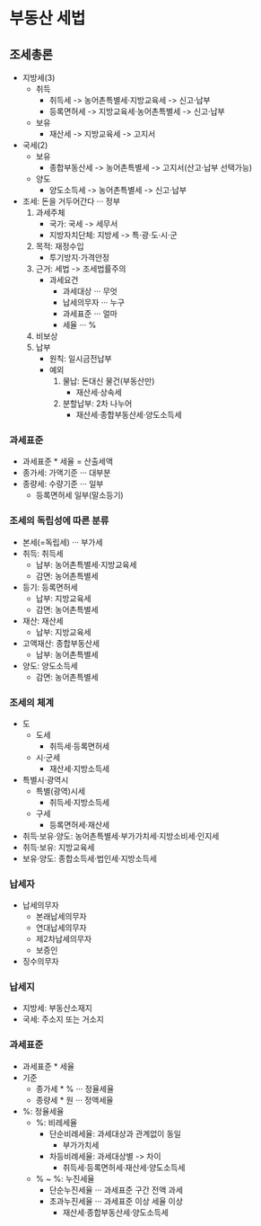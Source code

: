 # 부동산 세법
## 조세총론
- 지방세(3)
    - 취득
        - 취득세 -> 농어촌특별세·지방교육세 -> 신고·납부
        - 등록면허세 -> 지방교육세·농어촌특별세 -> 신고·납부
    - 보유
        - 재산세 -> 지방교육세 -> 고지서
- 국세(2)
    - 보유
        - 종합부동산세 -> 농어촌특별세 -> 고지서(산고·납부 선택가능)
    - 양도
        - 양도소득세 -> 농어촌특별세 -> 신고·납부
- 조세: 돈을 거두어간다 ··· 정부
    1. 과세주체
        - 국가: 국세 -> 세무서
        - 지방자치단체: 지방세 -> 특·광·도·시·군
    2. 목적: 재정수입
        - 투기방지·가격안정
    3. 근거: 세법 -> 조세법률주의
        - 과세요건
            - 과세대상 ··· 무엇
            - 납세의무자 ··· 누구
            - 과세표준 ··· 얼마
            - 세율 ··· %
    4. 비보상
    5. 납부
        - 원칙: 일시금전납부
        - 예외
            1. 물납: 돈대신 물건(부동산만)
                - 재산세·상속세
            2. 분할납부: 2차 나누어
                - 재산세·종합부동산세·양도소득세
### 과세표준
- 과세표준 * 세율 = 산출세액
- 종가세: 가액기준 ··· 대부분
- 종량세: 수량기준 ··· 일부
    - 등록면허세 일부(말소등기)
### 조세의 독립성에 따른 분류
- 본세(=독립세) ··· 부가세
- 취득: 취득세
    - 납부: 농어촌특별세·지방교육세
    - 감면: 농어촌특별세
- 등기: 등록면허세
    - 납부: 지방교육세
    - 감면: 농어촌특별세
- 재산: 재산세
    - 납부: 지방교육세
- 고액재산: 종합부동산세
    - 납부: 농어촌특별세
- 양도: 양도소득세
    - 감면: 농어촌특별세
### 조세의 체계
- 도
    - 도세 
        - 취득세·등록면허세
    - 시·군세
        - 재산세·지방소득세
- 특별시·광역시
    - 특별(광역)시세
        - 취득세·지방소득세
    - 구세
        - 등록면허세·재산세
- 취득·보유·양도: 농어촌특별세·부가가치세·지방소비세·인지세
- 취득·보유: 지방교육세
- 보유·양도: 종합소득세·법인세·지방소득세
### 납세자
- 납세의무자
    - 본래납세의무자
    - 연대납세의무자
    - 제2차납세의무자
    - 보증인
- 징수의무자
### 납세지
- 지방세: 부동산소재지
- 국세: 주소지 또는 거소지
### 과세표준
- 과세표준 * 세율
- 기준
    - 종가세 * % ··· 정율세율
    - 종량세 * 원 ··· 정액세율
- %: 정율세율
    - %: 비레세율
        - 단순비례세율: 과세대상과 관계없이 동일
            - 부가가치세
        - 차등비례세율: 과세대상별 -> 차이
            - 취득세·등록면허세·재산세·양도소득세
    - % ~ %: 누진세율
        - 단순누진세율 ··· 과세표준 구간 전액 과세
        - 초과누진세율 ··· 과세표준 이상 세율 이상
            - 재산세·종합부동산세·양도소득세